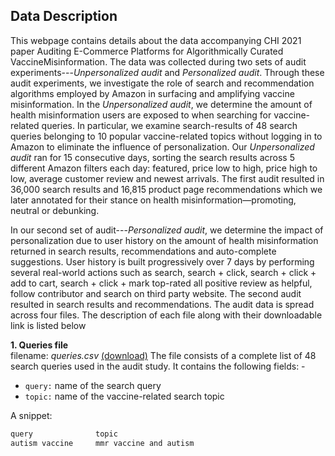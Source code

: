 ## Data Description
This webpage contains details about the data accompanying CHI 2021 paper Auditing E-Commerce Platforms for Algorithmically Curated VaccineMisinformation. The data was collected during two sets of audit experiments---<i>Unpersonalized audit</i> and <i>Personalized audit</i>. Through these audit experiments, we investigate the role of search and recommendation algorithms employed by Amazon in surfacing and amplifying vaccine misinformation. In the <i>Unpersonalized audit</i>, we determine the amount of health misinformation users are exposed to when searching for vaccine-related queries. In particular, we examine search-results of 48 search queries belonging to 10 popular vaccine-related topics without logging in to Amazon to eliminate the influence of personalization. Our <i>Unpersonalized audit</i> ran for 15 consecutive days, sorting the search results across 5 different Amazon filters each day: featured, price low to high, price high to low, average customer review and newest arrivals. The first audit resulted in 36,000 search results and 16,815 product page recommendations which we later annotated for their stance on health misinformation—promoting, neutral or debunking.
 
In our second set of audit---<i>Personalized audit</i>, we determine the impact of personalization due to user history on the amount of health misinformation returned in search results, recommendations and auto-complete suggestions. User history is built progressively over 7 days by performing several real-world actions such as search, search + click, search + click + add to cart, search + click + mark top-rated all positive review as helpful, follow contributor and search on third party website. The second audit resulted in  search results and  recommendations. The audit data is spread across four files. The description of each file along with their downloadable link is listed below
  
  
**1. Queries file**  
filename: *queries.csv* [(download)](https://raw.githubusercontent.com/social-comp/AmazonAudit-data/main/queries.csv)
   The file consists of a complete list of 48 search queries used in the audit study. It contains the following fields: -
  
  * ```query:``` name of the search query
  * ```topic:``` name of the vaccine-related search topic  
  
   A snippet:
   
  
```html
query              topic
autism vaccine     mmr vaccine and autism

```
